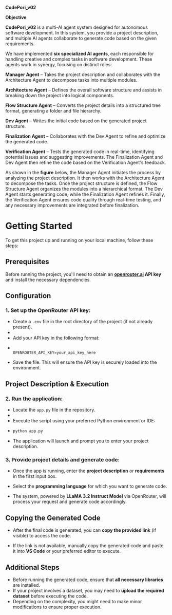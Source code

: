 **CodePori_v02**

**Objective**

**CodePori_v02** is a multi-AI agent system designed for autonomous software development. In this system, you provide a project description, and multiple AI agents collaborate to generate code based on the given requirements.

We have implemented **six specialized AI agents**, each responsible for handling creative and complex tasks in software development. These agents work in synergy, focusing on distinct roles:

**Manager Agent** – Takes the project description and collaborates with the Architecture Agent to decompose tasks into multiple modules.

**Architecture Agent** – Defines the overall software structure and assists in breaking down the project into logical components.

**Flow Structure Agent** – Converts the project details into a structured tree format, generating a folder and file hierarchy.

**Dev Agent** – Writes the initial code based on the generated project structure.

**Finalization Agent** – Collaborates with the Dev Agent to refine and optimize the generated code.

**Verification Agent** – Tests the generated code in real-time, identifying potential issues and suggesting improvements. The Finalization Agent and Dev Agent then refine the code based on the Verification Agent's feedback.

As shown in the **figure** below, the Manager Agent initiates the process by analyzing the project description. It then works with the Architecture Agent to decompose the tasks. Once the project structure is defined, the Flow Structure Agent organizes the modules into a hierarchical format. The Dev Agent starts generating code, while the Finalization Agent refines it. Finally, the Verification Agent ensures code quality through real-time testing, and any necessary improvements are integrated before finalization.


# **Getting Started**  

To get this project up and running on your local machine, follow these steps:  

## **Prerequisites**  
Before running the project, you'll need to obtain an **[openrouter.ai](https://openrouter.ai/) API key** and install the necessary dependencies.  

## **Configuration**  

### **1. Set up the OpenRouter API key:**  

- Create a `.env` file in the root directory of the project (if not already present).
-  
- Add your API key in the following format:
- 
  ```plaintext
  
  OPENROUTER_API_KEY=your_api_key_here
  ```
- Save the file. This will ensure the API key is securely loaded into the environment.  

## **Project Description & Execution**  

### **2. Run the application:**  

- Locate the `app.py` file in the repository.
-   
- Execute the script using your preferred Python environment or IDE:
- 
  ```bash
  python app.py
  ```
- The application will launch and prompt you to enter your project description.  

### **3. Provide project details and generate code:** 

- Once the app is running, enter the **project description** or **requirements** in the first input box.
  
- Select the **programming language** for which you want to generate code.
  
- The system, powered by **LLaMA 3.2 Instruct Model** via OpenRouter, will process your request and generate code accordingly.  

## **Copying the Generated Code**  

- After the final code is generated, you can **copy the provided link** (if visible) to access the code.
   
- If the link is not available, manually copy the generated code and paste it into **VS Code** or your preferred editor to execute.  

## **Additional Steps**  

- Before running the generated code, ensure that **all necessary libraries** are installed.
- If your project involves a dataset, you may need to **upload the required dataset** before executing the code.  
- Depending on the complexity, you might need to make minor modifications to ensure proper execution.  


